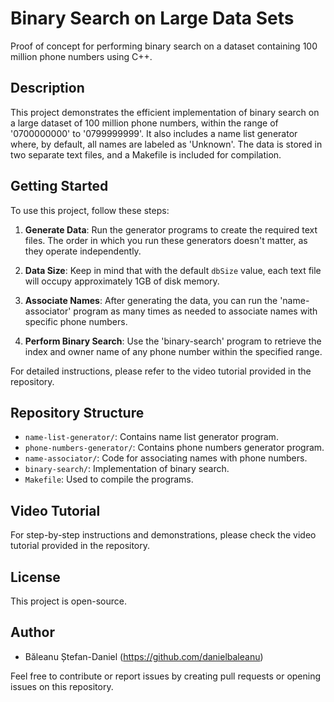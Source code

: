 # Binary Search on Large Data Sets
Proof of concept for performing binary search on a dataset containing 100 million phone numbers using C++.

## Description
This project demonstrates the efficient implementation of binary search on a large dataset of 100 million phone numbers, within the range of '0700000000' to '0799999999'. It also includes a name list generator where, by default, all names are labeled as 'Unknown'. The data is stored in two separate text files, and a Makefile is included for compilation.

## Getting Started
To use this project, follow these steps:

1. **Generate Data**: Run the generator programs to create the required text files. The order in which you run these generators doesn't matter, as they operate independently.

2. **Data Size**: Keep in mind that with the default `dbSize` value, each text file will occupy approximately 1GB of disk memory.

3. **Associate Names**: After generating the data, you can run the 'name-associator' program as many times as needed to associate names with specific phone numbers.

4. **Perform Binary Search**: Use the 'binary-search' program to retrieve the index and owner name of any phone number within the specified range.

For detailed instructions, please refer to the video tutorial provided in the repository.

## Repository Structure
- `name-list-generator/`: Contains name list generator program.
- `phone-numbers-generator/`: Contains phone numbers generator program.
- `name-associator/`: Code for associating names with phone numbers.
- `binary-search/`: Implementation of binary search.
- `Makefile`: Used to compile the programs.

## Video Tutorial
For step-by-step instructions and demonstrations, please check the video tutorial provided in the repository.

## License
This project is open-source.

## Author
- Băleanu Ștefan-Daniel (https://github.com/danielbaleanu)

Feel free to contribute or report issues by creating pull requests or opening issues on this repository.
